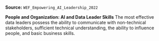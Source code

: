 **Source:** `WEF_Empowering_AI_Leadership_2022`

**People and Organization: AI and Data Leader Skills**
The most effective data leaders possess the ability to communicate with non-technical stakeholders, sufficient technical understanding, the ability to influence people, and basic business skills.

